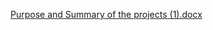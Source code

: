 [Purpose and Summary of the projects (1).docx](https://github.com/user-attachments/files/19526735/Purpose.and.Summary.of.the.projects.1.docx)

